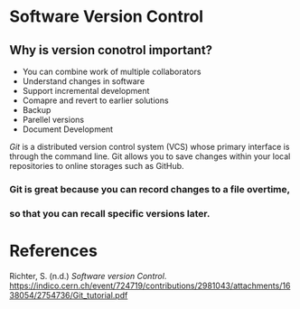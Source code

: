 # Software Version Control 
## Why is version conotrol important? 
- You can combine work of multiple collaborators 
- Understand changes in software 
- Support incremental development 
- Comapre and revert to earlier solutions 
- Backup 
- Parellel versions 
- Document Development

*Git* is a distributed version control system (VCS) whose 
primary interface is through the command line. Git allows 
you to save changes within your local repositories to online 
storages such as GitHub. 


### Git is great because you can record changes to a file overtime, 
### so that you can recall specific versions later. 











# References 
Richter, S. (n.d.) *Software version Control*. <https://indico.cern.ch/event/724719/contributions/2981043/attachments/1638054/2754736/Git_tutorial.pdf>
